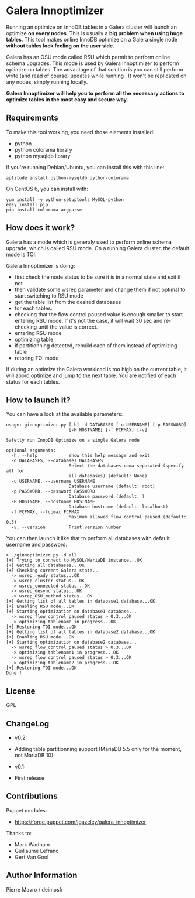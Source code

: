 Galera Innoptimizer
===================

Running an optimize on InnoDB tables in a Galera cluster will launch an optimize **on every nodes**. This is usually a **big problem when using huge tables**. This tool makes online InnoDB optimize on a Galera single node **without tables lock feeling on the user side**.

Galera has an OSU mode called RSU which permit to perform online schema upgrades. This mode is used by Galera Innoptimizer to perform optimize on tables. The advantage of that solution is you can still perform write (and read of course) updates while running . It won't be replicated on any nodes, simply running locally.

**Galera Innoptimizer will help you to perform all the necessary actions to optimize tables in the most easy and secure way.**

Requirements
------------

To make this tool working, you need those elements installed:

* python
* python colorama library
* python mysqldb library

If you're running Debian/Ubuntu, you can install this with this line:

```
aptitude install python-mysqldb python-colorama
```

On CentOS 6, you can install with:

    yum install -y python-setuptools MySQL-python
    easy_install pip
    pip install colorama argparse

How does it work?
-----------------

Galera has a mode which is generaly used to perform online schema upgrade, which is called RSU mode.
On a running Galera cluster, the default mode is TOI.

Galera Innoptimizer is doing:

* first check the node status to be sure it is in a normal state and exit if not
* then validate some wsrep parameter and change them if not optimal to start switching to RSU mode
* get the table list from the desired databases
* for each tables:
 * checking that the flow control paused value is enough smaller to start entering RSU mode. If it's not the case, it will wait 30 sec and re-checking until the value is correct.
 * entering RSU mode
 * optimizing table
 * if partitionning detected, rebuild each of them instead of optimizing table
 * retoring TOI mode

If during an optimize the Galera workload is too high on the current table, it will abord optimize and jump to the next table. You are notified of each status for each tables.


How to launch it?
-----------------

You can have a look at the available parameters:

```
usage: ginnoptimizer.py [-h] -d DATABASES [-u USERNAME] [-p PASSWORD]
                        [-H HOSTNAME] [-f FCPMAX] [-v]

Safetly run InnoDB Optimize on a single Galera node

optional arguments:
  -h, --help            show this help message and exit
  -d DATABASES, --databases DATABASES
                        Select the databases coma separated (specify all for
                        all databases) (default: None)
  -u USERNAME, --username USERNAME
                        Database username (default: root)
  -p PASSWORD, --password PASSWORD
                        Database password (default: )
  -H HOSTNAME, --hostname HOSTNAME
                        Database hostname (default: localhost)
  -f FCPMAX, --fcpmax FCPMAX
                        Maximum allowed flow control paused (default: 0.3)
  -v, --version         Print version number
```

You can then launch it like that to perform all databases with default username and password:

```
> ./ginnoptimizer.py -d all
[+] Trying to connect to MySQL/MariaDB instance...OK
[+] Getting all databases...OK
[+] Checking current Galera state...
  -> wsrep_ready status...OK
  -> wsrep_cluster status...OK
  -> wsrep_connected status...OK
  -> wsrep_desync status...OK
  -> wsrep_OSU_method status...OK
[+] Getting list of all tables in database1 database...OK
[+] Enabling RSU mode...OK
[+] Starting optimization on database1 database...
  -> wsrep_flow_control_paused status > 0.3...OK
  -> optimizing tablename in progress...OK
[+] Restoring TOI mode...OK
[+] Getting list of all tables in database2 database...OK
[+] Enabling RSU mode...OK
[+] Starting optimization on database2 database...
  -> wsrep_flow_control_paused status > 0.3...OK
  -> optimizing tablename1 in progress...OK
  -> wsrep_flow_control_paused status > 0.3...OK
  -> optimizing tablename2 in progress...OK
[+] Restoring TOI mode...OK
Done !
```

License
-------

GPL


ChangeLog
---------

* v0.2:
 * Adding table partitionning support (MariaDB 5.5 only for the moment, not MariaDB 10)


* v0.1:
 * First release


Contributions
-------------

Puppet modules:
- https://forge.puppet.com/jgazeley/galera_innoptimizer

Thanks to:
- Mark Wadham
- Guillaume Lefranc
- Gert Van Gool

Author Information
------------------

Pierre Mavro / deimosfr

